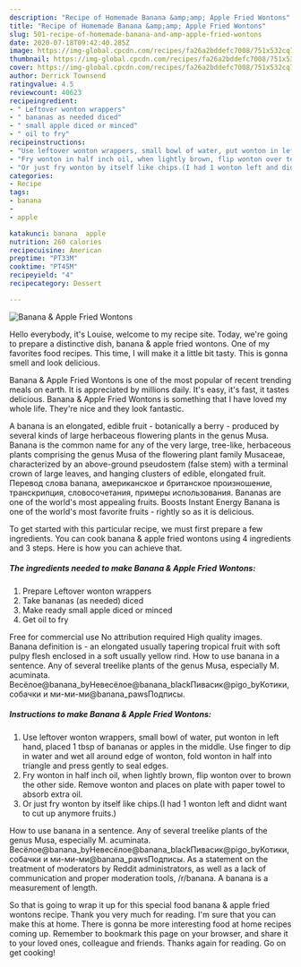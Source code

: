 ```yaml
---
description: "Recipe of Homemade Banana &amp;amp; Apple Fried Wontons"
title: "Recipe of Homemade Banana &amp;amp; Apple Fried Wontons"
slug: 501-recipe-of-homemade-banana-and-amp-apple-fried-wontons
date: 2020-07-18T09:42:40.285Z
image: https://img-global.cpcdn.com/recipes/fa26a2bddefc7008/751x532cq70/banana-apple-fried-wontons-recipe-main-photo.jpg
thumbnail: https://img-global.cpcdn.com/recipes/fa26a2bddefc7008/751x532cq70/banana-apple-fried-wontons-recipe-main-photo.jpg
cover: https://img-global.cpcdn.com/recipes/fa26a2bddefc7008/751x532cq70/banana-apple-fried-wontons-recipe-main-photo.jpg
author: Derrick Townsend
ratingvalue: 4.5
reviewcount: 40623
recipeingredient:
- " Leftover wonton wrappers"
- " bananas as needed diced"
- " small apple diced or minced"
- " oil to fry"
recipeinstructions:
- "Use leftover wonton wrappers, small bowl of water, put wonton in left hand, placed 1 tbsp of bananas or apples in the middle. Use finger to dip in water and wet all around edge of wonton, fold wonton in half into triangle and press gently to seal edges."
- "Fry wonton in half inch oil, when lightly brown, flip wonton over to brown the other side. Remove wonton and places on plate with paper towel to absorb extra oil."
- "Or just fry wonton by itself like chips.(I had 1 wonton left and didnt want to cut up anymore fruits.)"
categories:
- Recipe
tags:
- banana
- 
- apple

katakunci: banana  apple 
nutrition: 260 calories
recipecuisine: American
preptime: "PT33M"
cooktime: "PT45M"
recipeyield: "4"
recipecategory: Dessert

---
```



![Banana &amp; Apple Fried Wontons](https://img-global.cpcdn.com/recipes/fa26a2bddefc7008/751x532cq70/banana-apple-fried-wontons-recipe-main-photo.jpg)

Hello everybody, it's Louise, welcome to my recipe site. Today, we're going to prepare a distinctive dish, banana &amp; apple fried wontons. One of my favorites food recipes. This time, I will make it a little bit tasty. This is gonna smell and look delicious.

Banana &amp; Apple Fried Wontons is one of the most popular of recent trending meals on earth. It is appreciated by millions daily. It's easy, it's fast, it tastes delicious. Banana &amp; Apple Fried Wontons is something that I have loved my whole life. They're nice and they look fantastic.

A banana is an elongated, edible fruit - botanically a berry - produced by several kinds of large herbaceous flowering plants in the genus Musa. Banana is the common name for any of the very large, tree-like, herbaceous plants comprising the genus Musa of the flowering plant family Musaceae, characterized by an above-ground pseudostem (false stem) with a terminal crown of large leaves, and hanging clusters of edible, elongated fruit. Перевод слова banana, американское и британское произношение, транскрипция, словосочетания, примеры использования. Bananas are one of the world&#39;s most appealing fruits. Boosts Instant Energy Banana is one of the world&#39;s most favorite fruits - rightly so as it is delicious.


To get started with this particular recipe, we must first prepare a few ingredients. You can cook banana &amp; apple fried wontons using 4 ingredients and 3 steps. Here is how you can achieve that.

<!--inarticleads1-->

##### The ingredients needed to make Banana &amp; Apple Fried Wontons:

1. Prepare  Leftover wonton wrappers
1. Take  bananas (as needed) diced
1. Make ready  small apple diced or minced
1. Get  oil to fry


Free for commercial use No attribution required High quality images. Banana definition is - an elongated usually tapering tropical fruit with soft pulpy flesh enclosed in a soft usually yellow rind. How to use banana in a sentence. Any of several treelike plants of the genus Musa, especially M. acuminata. Весёлое@banana_byНевесёлое@banana_blackПивасик@pigo_byКотики, собачки и ми-ми-ми@banana_pawsПодписы. 

<!--inarticleads2-->

##### Instructions to make Banana &amp; Apple Fried Wontons:

1. Use leftover wonton wrappers, small bowl of water, put wonton in left hand, placed 1 tbsp of bananas or apples in the middle. Use finger to dip in water and wet all around edge of wonton, fold wonton in half into triangle and press gently to seal edges.
1. Fry wonton in half inch oil, when lightly brown, flip wonton over to brown the other side. Remove wonton and places on plate with paper towel to absorb extra oil.
1. Or just fry wonton by itself like chips.(I had 1 wonton left and didnt want to cut up anymore fruits.)


How to use banana in a sentence. Any of several treelike plants of the genus Musa, especially M. acuminata. Весёлое@banana_byНевесёлое@banana_blackПивасик@pigo_byКотики, собачки и ми-ми-ми@banana_pawsПодписы. As a statement on the treatment of moderators by Reddit administrators, as well as a lack of communication and proper moderation tools, /r/banana. A banana is a measurement of length. 

So that is going to wrap it up for this special food banana &amp; apple fried wontons recipe. Thank you very much for reading. I'm sure that you can make this at home. There is gonna be more interesting food at home recipes coming up. Remember to bookmark this page on your browser, and share it to your loved ones, colleague and friends. Thanks again for reading. Go on get cooking!
